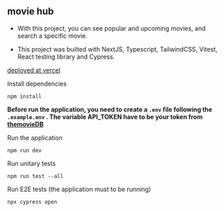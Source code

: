 ## movie hub

- With this project, you can see popular and upcoming movies, and search a specific movie.

- This project was builted with NextJS, Typescript, TailwindCSS, Vitest, React testing library and Cypress.

[deployed at vercel](https://movie-hub-virid.vercel.app/)

Install dependencies
```
npm install
```


**Before run the application, you need to create a ``.env`` file following the ``.example.env`` . The variable API_TOKEN have to be your token from [themovieDB](https://www.themoviedb.org/)**


Run the application
```
npm run dev
```

Run unitary tests
```
npm run test --all
```

Run E2E tests (the application must to be running)
```
npx cypress open
```
